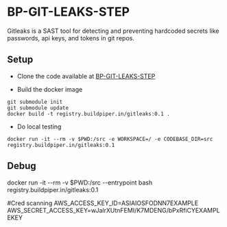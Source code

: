 #  BP-GIT-LEAKS-STEP

Gitleaks is a SAST tool for detecting and preventing hardcoded secrets like passwords, api keys, and tokens in git repos.

## Setup
* Clone the code available at [ BP-GIT-LEAKS-STEP](https://github.com/OT-BUILDPIPER-MARKETPLACE/BP-GIT-LEAKS-STEP)

* Build the docker image
```
git submodule init
git submodule update
docker build -t registry.buildpiper.in/gitleaks:0.1 .
```

* Do local testing
```
docker run -it --rm -v $PWD:/src -e WORKSPACE=/ -e CODEBASE_DIR=src registry.buildpiper.in/gitleaks:0.1
```


## Debug
docker run -it --rm -v $PWD:/src --entrypoint bash registry.buildpiper.in/gitleaks:0.1 


#Cred scanning AWS_ACCESS_KEY_ID=ASIAIOSFODNN7EXAMPLE AWS_SECRET_ACCESS_KEY=wJalrXUtnFEMI/K7MDENG/bPxRfiCYEXAMPLEKEY